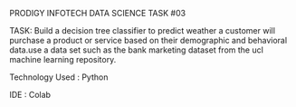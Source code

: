 PRODIGY INFOTECH DATA SCIENCE TASK #03

TASK: Build a decision tree classifier to predict weather a customer will purchase a product or service based on their demographic and  behavioral data.use a data set such as the bank marketing dataset from the ucl machine learning repository.

Technology Used : Python

IDE : Colab
